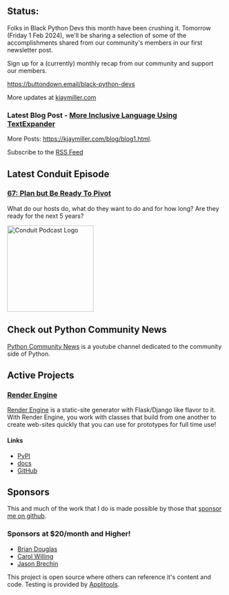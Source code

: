 ## Status:
<p>Folks in Black Python Devs this month have been crushing it. Tomorrow (Friday 1 Feb 2024), we'll be sharing a selection of some of the accomplishments shared from our community's members in our first newsletter post.</p>

<p>Sign up for a (currently) monthly recap from our community and support our members.</p>

<p><a href="https://buttondown.email/black-python-devs">https://buttondown.email/black-python-devs</a></p>

More updates at [kjaymiller.com](https://kjaymiller.com/microblog/microblog)

### Latest Blog Post - [More Inclusive Language Using TextExpander](https://kjaymiller.com/blog/more-inclusive-language-using-textexpander.html)

More Posts: <https://kjaymiller.com/blog/blog1.html>.

Subscribe to the [RSS Feed](https://kjaymiller.com/allposts.rss)


## Latest Conduit Episode
### [67: Plan but Be Ready To Pivot](http://relay.fm/conduit/67)
What do our hosts do, what do they want to do and for how long? Are they ready for the next 5 years?

<img src="https://kjaymiller.s3-us-west-2.amazonaws.com/images/conduit_artwork.png" height="200" width="200" alt="Conduit Podcast Logo"/>

## Check out Python Community News
[Python Community News](https://youtube.com/@pycommunitynews) is a youtube channel dedicated to the community side of Python.

## Active Projects

### [Render Engine]
[Render Engine] is a static-site generator with Flask/Django like flavor to it.
With Render Engine, you work with classes that build from one another to create
web-sites quickly that you can use for prototypes for full time use!

#### Links
- [PyPI](https://pypi.org/project/render-engine)
- [docs](https://render-engine.readthedocs.io)
- [GitHub](https://github.com/kjaymiller/render_engine)

## Sponsors
This and much of the work that I do is made possible by those that [sponsor me
on github](https://github.com/sponsors/kjaymiller).

### Sponsors at $20/month and Higher!
- [Brian Douglas](https://github.com/bdougie)
- [Carol Willing](https://github.com/willingc)
- [Jason Brechin](https://github.com/brechin)


This project is open source where others can reference it's content and code. Testing is provided by [Applitools](https://www.applitools.com/).


[Render Engine]: https://render-engine.readthedocs.io
